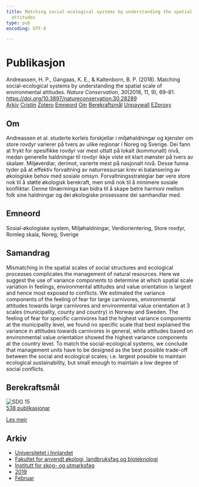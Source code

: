 ```yaml
---
title: Matching social-ecological systems by understanding the spatial scale of environmental
  attitudes
type: pub
encoding: UTF-8

---
```

<h1>Publikasjon</h1>
<article id="csl-bib-container-C9PAYAKP" class="csl-bib-container">
  <div class="csl-bib-body"> <div class="csl-entry">Andreassen, H. P., Gangaas, K. E., &#38; Kaltenborn, B. P. (2018). Matching social-ecological systems by understanding the spatial scale of environmental attitudes. <i>Nature Conservation</i>, <i>30</i>(2018, 11, 9), 69–81. <a href="https://doi.org/10.3897/natureconservation.30.28289">https://doi.org/10.3897/natureconservation.30.28289</a></div> </div>
  <div class="csl-bib-buttons">
    <a href="#taxonomy-article-C9PAYAKP" alt="archive" class="csl-bib-button">Arkiv</a>
    <a href="https://app.cristin.no/results/show.jsf?id=1676785" alt="Cristin" class="csl-bib-button">Cristin</a>
    <a href="http://zotero.org/groups/5881554/items/C9PAYAKP" alt="Zotero" class="csl-bib-button">Zotero</a>
    <a href="#keywords-article-C9PAYAKP" alt="keywords" class="csl-bib-button">Emneord</a>
    <a href="#about-article-C9PAYAKP" alt="about_pub" class="csl-bib-button">Om</a>
    <a href="#sdg-article-C9PAYAKP" alt="sdg" class="csl-bib-button">Berekraftsmål</a>
    <a href="https://natureconservation.pensoft.net/article/28289/download/pdf/" alt="Unpaywall" class="csl-bib-button">Unpaywall</a>
    <a href="https://natureconservation.pensoft.net/article/28289/download/pdf/" alt="EZproxy" class="csl-bib-button">EZproxy</a>
  </div>
  <div id="csl-bib-meta-container-C9PAYAKP"></div>
</article>
<div id="csl-bib-meta-C9PAYAKP" class="csl-bib-meta">
  <article id="about-article-C9PAYAKP" class="about_pub-article">
    <h1>Om</h1>
    Andreassen et al. studerte korleis forskjellar i miljøhaldningar og kjensler om store rovdyr varierer på tvers av ulike regionar i Noreg og Sverige. Dei fann at frykt for spesifikke rovdyr var mest uttalt på lokalt (kommunalt) nivå, medan generelle haldningar til rovdyr ikkje viste eit klart mønster på tvers av skalaer. Miljøverdiar, derimot, varierte mest på nasjonalt nivå. Desse funna tyder på at effektiv forvaltning av naturressursar krev ei balansering av økologiske behov med sosiale omsyn. Forvaltningsstrategiar bør vere store nok til å støtte økologisk berekraft, men små nok til å minimere sosiale konfliktar. Denne tilnærminga kan bidra til å skape betre harmoni mellom folk sine haldningar og dei økologiske prosessane dei samhandlar med.
  </article>
  <article id="keywords-article-C9PAYAKP" class="keywords-article">
    <h1>Emneord</h1>
    Sosial-økologiske system, Miljøhaldningar, Verdiorientering, Store rovdyr, Romleg skala, Noreg, Sverige
  </article>
  <article id="abstract-article-C9PAYAKP" class="abstract-article">
    <h1>Samandrag</h1>
    Mismatching in the spatial scales of social structures and ecological processes complicates the management of natural resources. Here we suggest the use of variance components to determine at which spatial scale variation in feelings, environmental attitudes and value orientation is largest and hence most exposed to conflicts. We estimated the variance components of the feeling of fear for large carnivores, environmental attitudes towards large carnivores and environmental value orientation at 3 scales (municipality, county and country) in Norway and Sweden. The feeling of fear for specific carnivores had the highest variance components at the municipality level, we found no specific scale that best explained the variance in attitudes towards carnivores in general, while attitudes based on environmental value orientation showed the highest variance components at the country level. To match the social-ecological systems, we conclude that management units have to be designed as the best possible trade-off between the social and ecological scales; i.e. largest possible to maintain ecological sustainability, but small enough to maintain a low degree of social conflicts.
  </article>
  <article id="sdg-article-C9PAYAKP" class="sdg-article">
    <h1>Berekraftsmål</h1>
    <div class="sdg-container"><div id="sdg15" class="sdg">
        <img src="{{< params subfolder >}}images/sdg/sdg15_nn.png" class="image" alt="SDG 15">
        <div class="sdg-overlay">
          <a href="/nn/archive/?key=?sdg=15#archive" class="sdg-publication-count"><span>538</span> publikasjonar</a>
          <p><a href="https://fn.no/om-fn/fns-baerekraftsmaal/livet-paa-land?lang=nno-NO" class="sdg-read-more">Les meir</a></p>
        </div>
      </div></div>
  </article>
  <article id="taxonomy-article-C9PAYAKP" class="taxonomy-article">
    <h1>Arkiv</h1>
    <ul>
      <li>
        <a href="/nn/archive/?key=3DCRN523">Universitetet i Innlandet</a>
      </li>
      <li>
        <a href="/nn/archive/?key=T77LXH6D">Fakultet for anvendt økologi, landbruksfag og bioteknologi</a>
      </li>
      <li>
        <a href="/nn/archive/?key=7TRARPE3">Institutt for skog- og utmarksfag</a>
      </li>
      <li>
        <a href="/nn/archive/?key=MXEW8QDW">2019</a>
      </li>
      <li>
        <a href="/nn/archive/?key=QPS882AU">Februar</a>
      </li>
    </ul>
  </article>
</div>
